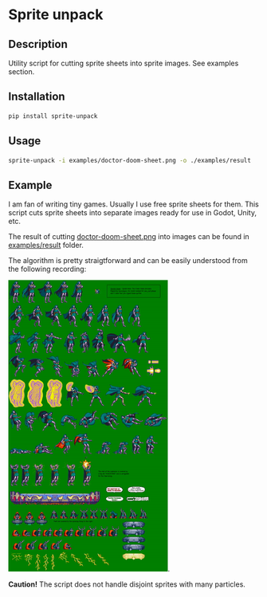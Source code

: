 # Sprite unpack

## Description

Utility script for cutting sprite sheets into sprite images. See examples section.

## Installation

```bash
pip install sprite-unpack
```

## Usage

```bash
sprite-unpack -i examples/doctor-doom-sheet.png -o ./examples/result
```

## Example

I am fan of writing tiny games. Usually I use free sprite sheets for them.
This script cuts sprite sheets into separate images ready for use in
Godot, Unity, etc.

The result of cutting [doctor-doom-sheet.png](examples/doctor-doom-sheet.png)
into images can be found in [examples/result](examples/result) folder.

The algorithm is pretty straigtforward and can be easily
understood from the following recording:

![Algo](examples/doctor-doom-sprites.gif).

**Caution!** The script does not handle disjoint sprites with many particles.
